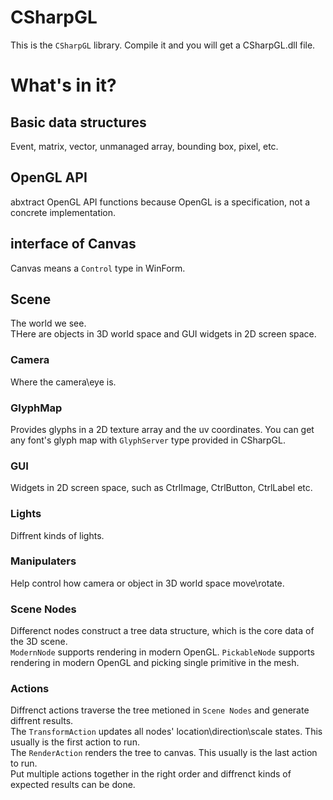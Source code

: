﻿# CSharpGL
This is the `CSharpGL` library. Compile it and you will get a CSharpGL.dll file.  
# What's in it?
## Basic data structures
Event, matrix, vector, unmanaged array, bounding box, pixel, etc.
## OpenGL API
abxtract OpenGL API functions because OpenGL is a specification, not a concrete implementation.
## interface of Canvas
Canvas means a `Control` type in WinForm.
## Scene
The world we see.  
THere are objects in 3D world space and GUI widgets in 2D screen space.  
### Camera
Where the camera\eye is.
### GlyphMap
Provides glyphs in a 2D texture array and the uv coordinates. You can get any font's glyph map with `GlyphServer` type provided in CSharpGL.
### GUI
Widgets in 2D screen space, such as CtrlImage, CtrlButton, CtrlLabel etc.
### Lights
Diffrent kinds of lights.
### Manipulaters
Help control how camera or object in 3D world space move\rotate.
### Scene Nodes
Differenct nodes construct a tree data structure, which is the core data of the 3D scene.  
`ModernNode` supports rendering in modern OpenGL.
`PickableNode` supports rendering in modern OpenGL and picking single primitive in the mesh.
### Actions
Diffrenct actions traverse the tree metioned in `Scene Nodes` and generate diffrent results.  
The `TransformAction` updates all nodes' location\direction\scale states. This usually is the first action to run.  
The `RenderAction` renders the tree to canvas. This usually is the last action to run.  
Put multiple actions together in the right order and diffrenct kinds of expected results can be done.
